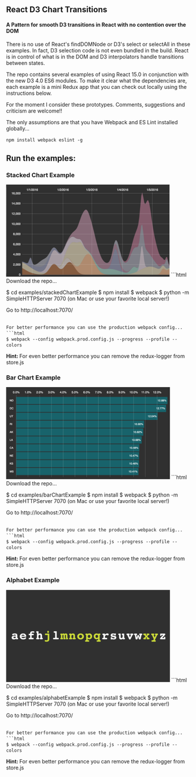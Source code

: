 <h2>React D3 Chart Transitions</h2>
<h4>A Pattern for smooth D3 transitions in React with no contention over the DOM</h4>

There is no use of React's findDOMNode or D3's select or selectAll in these examples. In fact, D3 selection code is not even bundled in the build. React is in control of what is in the DOM and D3 interpolators handle transitions between states.

The repo contains several examples of using React 15.0 in conjunction with the new D3 4.0 ES6 modules.  To make it clear what the dependencies are, each example is a mini Redux app that you can check out locally using the instructions below.

For the moment I consider these prototypes. Comments, suggestions and criticism are welcome!!

The only assumptions are that you have Webpack and ES Lint installed globally...
```html
npm install webpack eslint -g
```

<h2>Run the examples:</h2>
<h3>Stacked Chart Example</h3>
<img src="README/stacked.png" height="250px"/>
```html
Download the repo...

$ cd examples/stackedChartExample
$ npm install
$ webpack
$ python -m SimpleHTTPServer 7070 (on Mac or use your favorite local server!)

Go to http://localhost:7070/
```

For better performance you can use the production webpack config...
```html
$ webpack --config webpack.prod.config.js --progress --profile --colors
```
<strong>Hint: </strong>For even better performance you can remove the redux-logger from store.js

<h3>Bar Chart Example</h3>
<img src="README/bar.png" height="250px"/>
```html
Download the repo...

$ cd examples/barChartExample
$ npm install
$ webpack
$ python -m SimpleHTTPServer 7070 (on Mac or use your favorite local server!)

Go to http://localhost:7070/
```

For better performance you can use the production webpack config...
```html
$ webpack --config webpack.prod.config.js --progress --profile --colors
```
<strong>Hint: </strong>For even better performance you can remove the redux-logger from store.js

<h3>Alphabet Example</h3>
<img src="README/alphabet.png" height="250px"/>
```html
Download the repo...

$ cd examples/alphabetExample
$ npm install
$ webpack
$ python -m SimpleHTTPServer 7070 (on Mac or use your favorite local server!)

Go to http://localhost:7070/
```

For better performance you can use the production webpack config...
```html
$ webpack --config webpack.prod.config.js --progress --profile --colors
```
<strong>Hint: </strong>For even better performance you can remove the redux-logger from store.js



